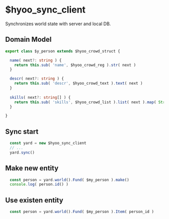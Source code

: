 # $hyoo_sync_client

Synchronizes world state with server and local DB.

## Domain Model

```ts
export class $y_person extends $hyoo_crowd_struct {

  name( next?: string ) {
    return this.sub( 'name', $hyoo_crowd_reg ).str( next )
  }

  descr( next?: string ) {
    return this.sub( 'descr', $hyoo_crowd_text ).text( next )
  }
  
  skills( next?: string[] ) {
    return this.sub( 'skills', $hyoo_crowd_list ).list( next ).map( String )
  }

}
```

## Sync start

```ts
  const yard = new $hyoo_sync_client
  // ...
  yard.sync()
```

## Make new entity

```ts
  const person = yard.world().Fund( $my_person ).make()
  console.log( person.id() )
```

## Use existen entity

```ts
  const person = yard.world().Fund( $my_person ).Item( person_id )
```
